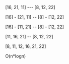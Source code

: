 <!-- [16,21,11,8,12,22] -> Merge Sort -->

<!-- 1 - Yukarıdaki dizinin sort türüne göre aşamalarını yazınız. -->

[16, 21, 11] --- [8, 12, 22]

[16] - [21, 11] -- [8] - [12, 22]

[16] - [11, 21] -- [8] - [12, 22]

[11, 16, 21] -- [8, 12, 22]

[8, 11, 12, 16, 21, 22]

<!-- Big-O gösterimini yapınız -->

O(n*logn)